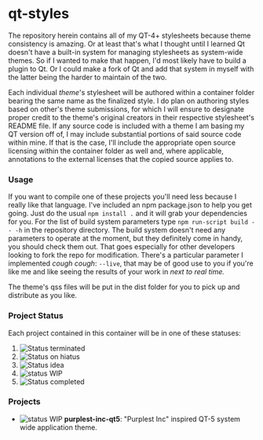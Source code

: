 # qt-styles

The repository herein contains all of my QT-4+ stylesheets because theme consistency is amazing.
Or at least that's what I thought until I learned Qt doesn't have a built-in system for managing
stylesheets as system-wide themes. So if I wanted to make that happen, I'd most likely have to
build a plugin to Qt. Or I could make a fork of Qt and add that system in myself with the latter
being the harder to maintain of the two.

Each individual *theme*'s stylesheet will be authored within a container folder bearing the same name as the finalized style. I do plan on authoring styles based on other's theme submissions, for which I will ensure to designate proper credit to the theme's original creators in their respective stylesheet's README file. If any source code is included with a theme I am basing my QT version off of, I may include substantial portions of said source code within mine. If that is the case, I'll include the appropriate open source licensing within the container folder as well and, where applicable, annotations to the external licenses that the copied source applies to.

### Usage

If you want to compile one of these projects you'll need less because
I really like that language. I've included an npm package.json to help you get
going. Just do the usual ```npm install .``` and it will grab your
dependencies for you. For the list of build system parameters type ```npm run-script build -- -h```
in the repository directory. The build system doesn't need any parameters to
operate at the moment, but they definitely come in handy, you should check them out.
That goes especially for other developers looking to fork the repo for modification.
There's a particular parameter I implemented *cough cough*: ```--live```, that may be
of good use to you if you're like me and like seeing the results of your work in
*next to real time.*

The theme's qss files will be put in the dist folder for you to pick up and distribute
as you like.

### Project Status

Each project contained in this container will be in one of these statuses:
 1. ![Status terminated](https://img.shields.io/badge/Status-terminated-darkred.svg)
 2. ![Status on hiatus](https://img.shields.io/badge/Status-hiatus-darkorange.svg)
 3. ![Status idea](https://img.shields.io/badge/Status-idea-darkblue.svg)
 4. ![status WIP](https://img.shields.io/badge/Status-WIP-yellowgreen.svg)
 5. ![Status completed](https://img.shields.io/badge/Status-completed-darkgreen.svg)

### Projects
 * ![status WIP](https://img.shields.io/badge/Status-WIP-yellowgreen.svg) **purplest-inc-qt5**: "Purplest Inc" inspired QT-5 system wide application theme.
